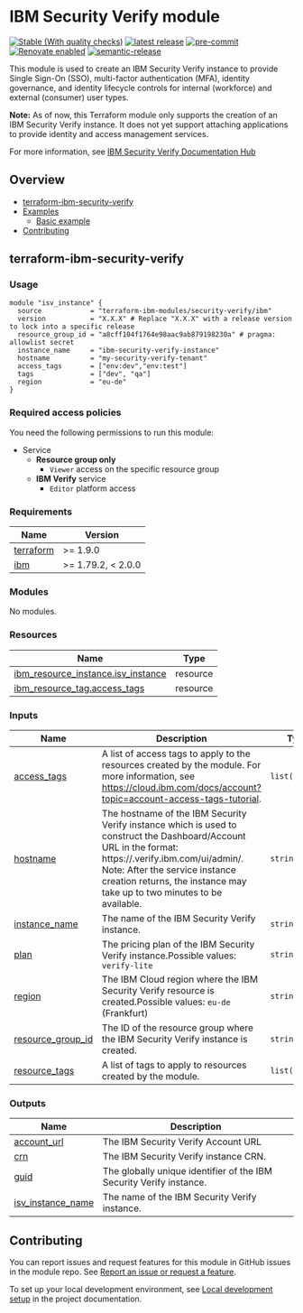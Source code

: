 <!-- Update this title with a descriptive name. Use sentence case. -->
# IBM Security Verify module

<!--
Update status and "latest release" badges:
  1. For the status options, see https://terraform-ibm-modules.github.io/documentation/#/badge-status
  2. Update the "latest release" badge to point to the correct module's repo. Replace "terraform-ibm-module-template" in two places.
-->
[![Stable (With quality checks)](https://img.shields.io/badge/Status-Stable%20(With%20quality%20checks)-green)](https://terraform-ibm-modules.github.io/documentation/#/badge-status)
[![latest release](https://img.shields.io/github/v/release/terraform-ibm-modules/terraform-ibm-security-verify?logo=GitHub&sort=semver)](https://github.com/terraform-ibm-modules/terraform-ibm-security-verify/releases/latest)
[![pre-commit](https://img.shields.io/badge/pre--commit-enabled-brightgreen?logo=pre-commit&logoColor=white)](https://github.com/pre-commit/pre-commit)
[![Renovate enabled](https://img.shields.io/badge/renovate-enabled-brightgreen.svg)](https://renovatebot.com/)
[![semantic-release](https://img.shields.io/badge/%20%20%F0%9F%93%A6%F0%9F%9A%80-semantic--release-e10079.svg)](https://github.com/semantic-release/semantic-release)

<!--
Add a description of modules in this repo.
Expand on the repo short description in the .github/settings.yml file.

For information, see "Module names and descriptions" at
https://terraform-ibm-modules.github.io/documentation/#/implementation-guidelines?id=module-names-and-descriptions
-->

This module is used to create an IBM Security Verify instance to provide Single Sign-On (SSO), multi-factor authentication (MFA), identity governance, and identity lifecycle controls for internal (workforce) and external (consumer) user types.

**Note:** As of now, this Terraform module only supports the creation of an IBM Security Verify instance. It does not yet support attaching applications to provide identity and access management services.

For more information, see [IBM Security Verify Documentation Hub](https://docs.verify.ibm.com/verify)


<!-- The following content is automatically populated by the pre-commit hook -->
<!-- BEGIN OVERVIEW HOOK -->
## Overview
* [terraform-ibm-security-verify](#terraform-ibm-security-verify)
* [Examples](./examples)
    * [Basic example](./examples/basic)
* [Contributing](#contributing)
<!-- END OVERVIEW HOOK -->


<!--
If this repo contains any reference architectures, uncomment the heading below and link to them.
(Usually in the `/reference-architectures` directory.)
See "Reference architecture" in the public documentation at
https://terraform-ibm-modules.github.io/documentation/#/implementation-guidelines?id=reference-architecture
-->
<!-- ## Reference architectures -->


<!-- Replace this heading with the name of the root level module (the repo name) -->
## terraform-ibm-security-verify

### Usage
<!--
Add an example of the use of the module in the following code block.

Use real values instead of "var.<var_name>" or other placeholder values
unless real values don't help users know what to change.
-->

```hcl
module "isv_instance" {
  source            = "terraform-ibm-modules/security-verify/ibm"
  version           = "X.X.X" # Replace "X.X.X" with a release version to lock into a specific release
  resource_group_id = "a8cff104f1764e98aac9ab879198230a" # pragma: allowlist secret
  instance_name     = "ibm-security-verify-instance"
  hostname          = "my-security-verify-tenant"
  access_tags       = ["env:dev","env:test"]
  tags              = ["dev", "qa"]
  region            = "eu-de"
}
```
### Required access policies

<!-- PERMISSIONS REQUIRED TO RUN MODULE
If this module requires permissions, uncomment the following block and update
the sample permissions, following the format.
Replace the 'Sample IBM Cloud' service and roles with applicable values.
The required information can usually be found in the services official
IBM Cloud documentation.
To view all available service permissions, you can go in the
console at Manage > Access (IAM) > Access groups and click into an existing group
(or create a new one) and in the 'Access' tab click 'Assign access'.
-->

You need the following permissions to run this module:

- Service
    - **Resource group only**
        - `Viewer` access on the specific resource group
    - **IBM Verify** service
        - `Editor` platform access

<!-- NO PERMISSIONS FOR MODULE
If no permissions are required for the module, uncomment the following
statement instead the previous block.
-->

<!-- No permissions are needed to run this module.-->


<!-- The following content is automatically populated by the pre-commit hook -->
<!-- BEGINNING OF PRE-COMMIT-TERRAFORM DOCS HOOK -->
### Requirements

| Name | Version |
|------|---------|
| <a name="requirement_terraform"></a> [terraform](#requirement\_terraform) | >= 1.9.0 |
| <a name="requirement_ibm"></a> [ibm](#requirement\_ibm) | >= 1.79.2, < 2.0.0 |

### Modules

No modules.

### Resources

| Name | Type |
|------|------|
| [ibm_resource_instance.isv_instance](https://registry.terraform.io/providers/IBM-Cloud/ibm/latest/docs/resources/resource_instance) | resource |
| [ibm_resource_tag.access_tags](https://registry.terraform.io/providers/IBM-Cloud/ibm/latest/docs/resources/resource_tag) | resource |

### Inputs

| Name | Description | Type | Default | Required |
|------|-------------|------|---------|:--------:|
| <a name="input_access_tags"></a> [access\_tags](#input\_access\_tags) | A list of access tags to apply to the resources created by the module. For more information, see https://cloud.ibm.com/docs/account?topic=account-access-tags-tutorial. | `list(string)` | `[]` | no |
| <a name="input_hostname"></a> [hostname](#input\_hostname) | The hostname of the IBM Security Verify instance which is used to construct the Dashboard/Account URL in the format: https://<hostname>.verify.ibm.com/ui/admin/. Note: After the service instance creation returns, the instance may take up to two minutes to be available. | `string` | n/a | yes |
| <a name="input_instance_name"></a> [instance\_name](#input\_instance\_name) | The name of the IBM Security Verify instance. | `string` | n/a | yes |
| <a name="input_plan"></a> [plan](#input\_plan) | The pricing plan of the IBM Security Verify instance.Possible values: `verify-lite` | `string` | `"verify-lite"` | no |
| <a name="input_region"></a> [region](#input\_region) | The IBM Cloud region where the IBM Security Verify resource is created.Possible values: `eu-de` (Frankfurt) | `string` | `"eu-de"` | no |
| <a name="input_resource_group_id"></a> [resource\_group\_id](#input\_resource\_group\_id) | The ID of the resource group where the IBM Security Verify instance is created. | `string` | n/a | yes |
| <a name="input_resource_tags"></a> [resource\_tags](#input\_resource\_tags) | A list of tags to apply to resources created by the module. | `list(string)` | `[]` | no |

### Outputs

| Name | Description |
|------|-------------|
| <a name="output_account_url"></a> [account\_url](#output\_account\_url) | The IBM Security Verify Account URL |
| <a name="output_crn"></a> [crn](#output\_crn) | The IBM Security Verify instance CRN. |
| <a name="output_guid"></a> [guid](#output\_guid) | The globally unique identifier of the IBM Security Verify instance. |
| <a name="output_isv_instance_name"></a> [isv\_instance\_name](#output\_isv\_instance\_name) | The name of the IBM Security Verify instance. |
<!-- END OF PRE-COMMIT-TERRAFORM DOCS HOOK -->

<!-- Leave this section as is so that your module has a link to local development environment set-up steps for contributors to follow -->
## Contributing

You can report issues and request features for this module in GitHub issues in the module repo. See [Report an issue or request a feature](https://github.com/terraform-ibm-modules/.github/blob/main/.github/SUPPORT.md).

To set up your local development environment, see [Local development setup](https://terraform-ibm-modules.github.io/documentation/#/local-dev-setup) in the project documentation.
